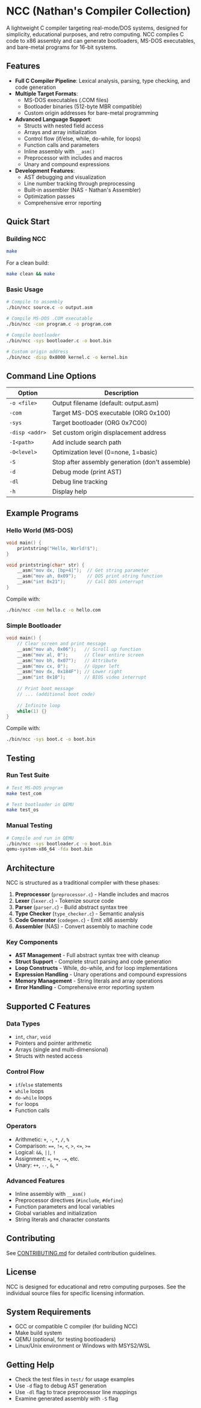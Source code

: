# NCC (Nathan's Compiler Collection)

A lightweight C compiler targeting real-mode/DOS systems, designed for simplicity, educational purposes, and retro computing. NCC compiles C code to x86 assembly and can generate bootloaders, MS-DOS executables, and bare-metal programs for 16-bit systems.

## Features

- **Full C Compiler Pipeline**: Lexical analysis, parsing, type checking, and code generation
- **Multiple Target Formats**:
  - MS-DOS executables (.COM files)
  - Bootloader binaries (512-byte MBR compatible)
  - Custom origin addresses for bare-metal programming
- **Advanced Language Support**:
  - Structs with nested field access
  - Arrays and array initialization
  - Control flow (if/else, while, do-while, for loops)
  - Function calls and parameters
  - Inline assembly with `__asm()` 
  - Preprocessor with includes and macros
  - Unary and compound expressions
- **Development Features**:
  - AST debugging and visualization
  - Line number tracking through preprocessing
  - Built-in assembler (NAS - Nathan's Assembler)
  - Optimization passes
  - Comprehensive error reporting

## Quick Start

### Building NCC

```bash
make
```

For a clean build:
```bash
make clean && make
```

### Basic Usage

```bash
# Compile to assembly
./bin/ncc source.c -o output.asm

# Compile MS-DOS .COM executable
./bin/ncc -com program.c -o program.com

# Compile bootloader
./bin/ncc -sys bootloader.c -o boot.bin

# Custom origin address
./bin/ncc -disp 0x8000 kernel.c -o kernel.bin
```

## Command Line Options

| Option | Description |
|--------|-------------|
| `-o <file>` | Output filename (default: output.asm) |
| `-com` | Target MS-DOS executable (ORG 0x100) |
| `-sys` | Target bootloader (ORG 0x7C00) |
| `-disp <addr>` | Set custom origin displacement address |
| `-I<path>` | Add include search path |
| `-O<level>` | Optimization level (0=none, 1=basic) |
| `-S` | Stop after assembly generation (don't assemble) |
| `-d` | Debug mode (print AST) |
| `-dl` | Debug line tracking |
| `-h` | Display help |

## Example Programs

### Hello World (MS-DOS)

```c
void main() {
    printstring("Hello, World!$");
}

void printstring(char* str) {
    __asm("mov dx, [bp+4]");  // Get string parameter
    __asm("mov ah, 0x09");    // DOS print string function
    __asm("int 0x21");        // Call DOS interrupt
}
```

Compile with:
```bash
./bin/ncc -com hello.c -o hello.com
```

### Simple Bootloader

```c
void main() {
    // Clear screen and print message
    __asm("mov ah, 0x06");   // Scroll up function
    __asm("mov al, 0");      // Clear entire screen
    __asm("mov bh, 0x07");   // Attribute
    __asm("mov cx, 0");      // Upper left
    __asm("mov dx, 0x184F"); // Lower right  
    __asm("int 0x10");       // BIOS video interrupt
    
    // Print boot message
    // ... (additional boot code)
    
    // Infinite loop
    while(1) {}
}
```

Compile with:
```bash
./bin/ncc -sys boot.c -o boot.bin
```

## Testing

### Run Test Suite

```bash
# Test MS-DOS program
make test_com

# Test bootloader in QEMU
make test_os
```

### Manual Testing

```bash
# Compile and run in QEMU
./bin/ncc -sys bootloader.c -o boot.bin
qemu-system-x86_64 -fda boot.bin
```

## Architecture

NCC is structured as a traditional compiler with these phases:

1. **Preprocessor** (`preprocessor.c`) - Handle includes and macros
2. **Lexer** (`lexer.c`) - Tokenize source code
3. **Parser** (`parser.c`) - Build abstract syntax tree
4. **Type Checker** (`type_checker.c`) - Semantic analysis
5. **Code Generator** (`codegen.c`) - Emit x86 assembly
6. **Assembler** (NAS) - Convert assembly to machine code

### Key Components

- **AST Management** - Full abstract syntax tree with cleanup
- **Struct Support** - Complete struct parsing and code generation  
- **Loop Constructs** - While, do-while, and for loop implementations
- **Expression Handling** - Unary operations and compound expressions
- **Memory Management** - String literals and array operations
- **Error Handling** - Comprehensive error reporting system

## Supported C Features

### Data Types
- `int`, `char`, `void`
- Pointers and pointer arithmetic
- Arrays (single and multi-dimensional)
- Structs with nested access

### Control Flow
- `if`/`else` statements
- `while` loops
- `do-while` loops  
- `for` loops
- Function calls

### Operators
- Arithmetic: `+`, `-`, `*`, `/`, `%`
- Comparison: `==`, `!=`, `<`, `>`, `<=`, `>=`
- Logical: `&&`, `||`, `!`
- Assignment: `=`, `+=`, `-=`, etc.
- Unary: `++`, `--`, `&`, `*`

### Advanced Features
- Inline assembly with `__asm()`
- Preprocessor directives (`#include`, `#define`)
- Function parameters and local variables
- Global variables and initialization
- String literals and character constants

## Contributing

See [CONTRIBUTING.md](CONTRIBUTING.md) for detailed contribution guidelines.

## License

NCC is designed for educational and retro computing purposes. See the individual source files for specific licensing information.

## System Requirements

- GCC or compatible C compiler (for building NCC)
- Make build system
- QEMU (optional, for testing bootloaders)
- Linux/Unix environment or Windows with MSYS2/WSL

## Getting Help

- Check the test files in `test/` for usage examples
- Use `-d` flag to debug AST generation
- Use `-dl` flag to trace preprocessor line mappings
- Examine generated assembly with `-S` flag